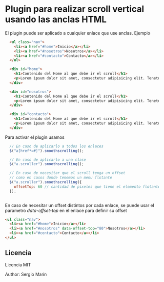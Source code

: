 Plugin para realizar scroll vertical usando las anclas HTML
===========================================================

El plugin puede ser aplicado a cualquier enlace que use anclas. Ejemplo

```html
  <ul class="nav">
    <li><a href="#home">Inicio</a></li>
    <li><a href="#nosotros">Nosotros</a></li>
    <li><a href="#contacto">Contacto</a></li>
  </ul>

  <div id="home">
    <h1>Contenido del Home al que debe ir el scroll</h1>
    <p>Lorem ipsum dolor sit amet, consectetur adipisicing elit. Tenetur ab quidem incidunt deleniti suscipit nobis quos hic excepturi. Ratione laboriosam quo nobis necessitatibus culpa dignissimos magni sapiente error odio. Laudantium.</p>
  </div>

  <div id="nosotros">
    <h1>Contenido del Home al que debe ir el scroll</h1>
    <p>Lorem ipsum dolor sit amet, consectetur adipisicing elit. Tenetur ab quidem incidunt deleniti suscipit nobis quos hic excepturi. Ratione laboriosam quo nobis necessitatibus culpa dignissimos magni sapiente error odio. Laudantium.</p>
  </div>

  <div id="contacto">
    <h1>Contenido del Home al que debe ir el scroll</h1>
    <p>Lorem ipsum dolor sit amet, consectetur adipisicing elit. Tenetur ab quidem incidunt deleniti suscipit nobis quos hic excepturi. Ratione laboriosam quo nobis necessitatibus culpa dignissimos magni sapiente error odio. Laudantium.</p>
  </div>
```

Para activar el plugin usamos 

```js
  // En caso de aplicarlo a todos los enlaces
  $("a[href*=#]").smoothscrolling();

  // En caso de aplicarlo a una clase
  $("a.scroller").smoothscrolling();

  // En caso de necesitar que el scroll tenga un offset
  // como en casos donde tenemos un menu flotante
  $("a.scroller").smoothscrolling({ 
    offsetTop: 60 // cantidad de pixeles que tiene el elemento flotante
  });
  
```

En caso de necesitar un offset distintos por cada enlace, se puede usar el parametro *data-offset-top* en el enlace para definir su offset

```html
<ul class="nav">
  <li><a href="#home">Inicio</a></li>
  <li><a href="#nosotros" data-offset-top="80">Nosotros</a></li>
  <li><a href="#contacto">Contacto</a></li>
</ul>
```

## Licencia

Licencia MIT

Author: Sergio Marin